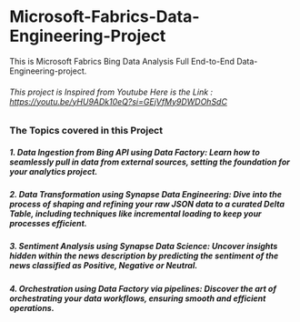 # Microsoft-Fabrics-Data-Engineering-Project
This is Microsoft Fabrics Bing Data Analysis Full End-to-End Data-Engineering-project.
###### This project is Inspired from Youtube Here is the Link : https://youtu.be/yHU9ADk10eQ?si=GEjVfMy9DWDOhSdC
### The Topics covered in this Project 

 ##### 1. Data Ingestion from Bing API using Data Factory: Learn how to seamlessly pull in data from external sources, setting the foundation for your analytics project.
 ##### 2. Data Transformation using Synapse Data Engineering: Dive into the process of shaping and refining your raw JSON data to a curated Delta Table, including techniques like incremental loading to keep your processes efficient.
 ##### 3. Sentiment Analysis using Synapse Data Science: Uncover insights hidden within the news description by predicting the sentiment of the news classified as Positive, Negative or Neutral.
 ##### 4. Orchestration using Data Factory via pipelines: Discover the art of orchestrating your data workflows, ensuring smooth and efficient operations.
